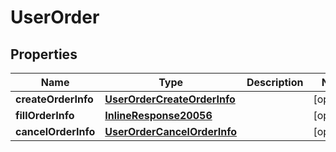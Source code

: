 
# UserOrder

## Properties
Name | Type | Description | Notes
------------ | ------------- | ------------- | -------------
**createOrderInfo** | [**UserOrderCreateOrderInfo**](UserOrderCreateOrderInfo.md) |  |  [optional]
**fillOrderInfo** | [**InlineResponse20056**](InlineResponse20056.md) |  |  [optional]
**cancelOrderInfo** | [**UserOrderCancelOrderInfo**](UserOrderCancelOrderInfo.md) |  |  [optional]



